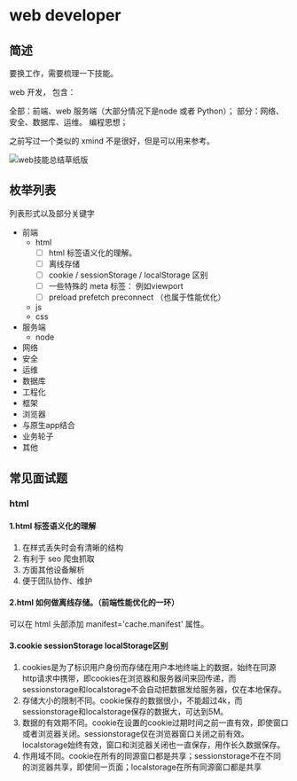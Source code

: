 # web developer 

## 简述

要换工作，需要梳理一下技能。  

web 开发， 包含：

全部：前端、web 服务端（大部分情况下是node 或者 Python）；
部分：网络、安全、数据库、运维。
编程思想；

之前写过一个类似的 xmind 不是很好，但是可以用来参考。

![web技能总结草纸版](http://tva1.sinaimg.cn/large/007X8olVly1g71c2448vsj31aq0u019w.jpg)

## 枚举列表

列表形式以及部分关键字

* 前端
  * html
    * [ ] html 标签语义化的理解。
    * [ ] 离线存储
    * [ ] cookie / sessionStorage / localStorage 区别
    * [ ] 一些特殊的 meta 标签： 例如viewport 
    * [ ] preload prefetch preconnect （也属于性能优化）
  * js
  * css
* 服务端
  * node
* 网络
* 安全
* 运维
* 数据库
* 工程化
* 框架
* 浏览器
* 与原生app结合
* 业务轮子
* 其他

## 常见面试题

### html

#### 1.html 标签语义化的理解

  1. 在样式丢失时会有清晰的结构
  2. 有利于 seo 爬虫抓取
  3. 方面其他设备解析
  4. 便于团队协作、维护

#### 2.html 如何做离线存储。（前端性能优化的一环）

  可以在 html 头部添加 manifest='cache.manifest' 属性。

#### 3.cookie sessionStorage localStorage区别

  1. cookies是为了标识用户身份而存储在用户本地终端上的数据，始终在同源http请求中携带，即cookies在浏览器和服务器间来回传递，而sessionstorage和localstorage不会自动把数据发给服务器，仅在本地保存。
  2. 存储大小的限制不同。cookie保存的数据很小，不能超过4k，而sessionstorage和localstorage保存的数据大，可达到5M。
  3. 数据的有效期不同。cookie在设置的cookie过期时间之前一直有效，即使窗口或者浏览器关闭。sessionstorage仅在浏览器窗口关闭之前有效。localstorage始终有效，窗口和浏览器关闭也一直保存，用作长久数据保存。
  4. 作用域不同。cookie在所有的同源窗口都是共享；sessionstorage不在不同的浏览器共享，即使同一页面；localstorage在所有同源窗口都是共享

